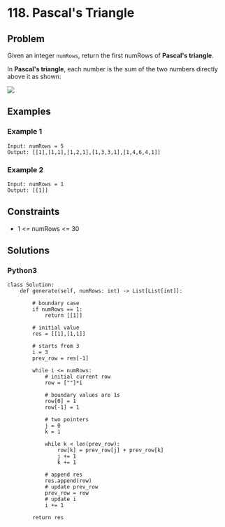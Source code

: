 # 118. Pascal's Triangle

## Problem

Given an integer `numRows`, return the first numRows of **Pascal's triangle**.

In **Pascal's triangle**, each number is the sum of the two numbers directly above it as shown:

![](https://upload.wikimedia.org/wikipedia/commons/0/0d/PascalTriangleAnimated2.gif)

## Examples

### Example 1

```
Input: numRows = 5
Output: [[1],[1,1],[1,2,1],[1,3,3,1],[1,4,6,4,1]]
```

### Example 2

```
Input: numRows = 1
Output: [[1]]
```

## Constraints

* 1 <= numRows <= 30

## Solutions

### Python3

```
class Solution:
    def generate(self, numRows: int) -> List[List[int]]:
        
        # boundary case
        if numRows == 1:
            return [[1]]
        
        # initial value
        res = [[1],[1,1]]
        
        # starts from 3
        i = 3
        prev_row = res[-1]
        
        while i <= numRows:
            # initial current row
            row = [""]*i
            
            # boundary values are 1s
            row[0] = 1
            row[-1] = 1
            
            # two pointers
            j = 0
            k = 1
            
            while k < len(prev_row):
                row[k] = prev_row[j] + prev_row[k]
                j += 1
                k += 1
            
            # append res
            res.append(row)
            # update prev_row
            prev_row = row
            # update i
            i += 1

        return res
```
